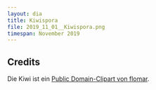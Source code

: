 ```yaml
---
layout: dia
title: Kiwispora
file: 2019_11_01__Kiwispora.png
timespan: November 2019
---
```


## Credits

Die Kiwi ist ein [Public Domain-Clipart von flomar](https://openclipart.org/detail/4416/kiwi-bird).
